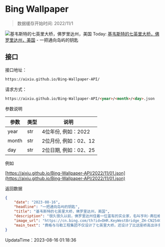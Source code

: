 # Bing Wallpaper

> 数据缓存开始时间: 2022/11/1

![基韦斯特的七英里大桥，佛罗里达州，美国](https://cn.bing.com/th?id=OHR.KeyWestBridge_ZH-CN2540450067_1920x1080.webp)
Today: [基韦斯特的七英里大桥，佛罗里达州，美国](https://cn.bing.com/th?id=OHR.KeyWestBridge_ZH-CN2540450067_1920x1080.webp) - 一把通向岛屿的钥匙

## 接口

接口地址：

```html
https://aixiu.github.io/Bing-Wallpaper-API/
```

请求方式：

```html
https://aixiu.github.io/Bing-Wallpaper-API/<year>/<month>/<day>.json
```

参数说明

| 参数 | 类型 | 说明 |
| - | - | - |
| year | str | 4位年份, 例如：2022 |
| month | str | 2位月份, 例如：02、12 |
| day | str | 2位日期, 例如：02、25 |

例如

[https://aixiu.github.io/Bing-Wallpaper-API/2022/11/01.json](https://aixiu.github.io/Bing-Wallpaper-API/2022/11/01.json)

返回数据

```json
{
    "date": "2023-08-16",
    "headline": "一把通向岛屿的钥匙",
    "title": "基韦斯特的七英里大桥，佛罗里达州，美国",
    "description": "很久很久以前，佛罗里达州住着一位富有的实业家，名叫亨利·弗拉格勒。他启动了一项艰巨的工程：修建一条连接佛罗里达大陆和基韦斯特的跨海铁路。最终，七英里桥于1912年正式落成，被称为世界第八大奇迹。然而，奇迹并不长久，1935年，这座大桥遭遇飓风从而停止了运营。后来，这座桥被卖给了美国政府，经历重建后摇身一变，成了一条汽车高速公路，于1938年重新开放。",
    "image_url": "https://cn.bing.com/th?id=OHR.KeyWestBridge_ZH-CN2540450067_1920x1080.webp",
    "main_text": "费格与马勒工程集团不仅设计了七英里大桥，还设计了比这座桥高出许多的阳光高架桥。"
}
```

UpdataTime：2023-08-16 01:18:36
